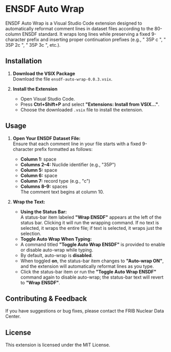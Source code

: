 # ENSDF Auto Wrap

ENSDF Auto Wrap is a Visual Studio Code extension designed to automatically reformat comment lines in dataset files according to the 80-column ENSDF standard. It wraps long lines while preserving a fixed 9-character prefix and inserting proper continuation prefixes (e.g., " 35P  c  ", " 35P 2c  ", " 35P 3c  ", etc.).

## Installation

1. **Download the VSIX Package**  
   Download the file `ensdf-auto-wrap-0.0.3.vsix`.

2. **Install the Extension**  
   - Open Visual Studio Code.
   - Press **Ctrl+Shift+P** and select **"Extensions: Install from VSIX…"**.
   - Choose the downloaded `.vsix` file to install the extension.

## Usage

1. **Open Your ENSDF Dataset File:**  
   Ensure that each comment line in your file starts with a fixed 9-character prefix formatted as follows:
   - **Column 1:** space  
   - **Columns 2–4:** Nuclide identifier (e.g., "35P")  
   - **Column 5:** space  
   - **Column 6:** space  
   - **Column 7:** record type (e.g., "c")  
   - **Columns 8–9:** spaces  
   The comment text begins at column 10.

2. **Wrap the Text:**  
   - **Using the Status Bar:**  
     A status-bar item labeled **"Wrap ENSDF"** appears at the left of the status bar. Clicking it will run the wrapping command. If no text is selected, it wraps the entire file; if text is selected, it wraps just the selection.
   - **Toggle Auto Wrap When Typing:**  
   - A command titled **"Toggle Auto Wrap ENSDF"** is provided to enable or disable auto-wrap while typing.
   - By default, auto-wrap is **disabled**.
   - When toggled **on**, the status-bar item changes to **"Auto-wrap ON"**, and the extension will automatically reformat lines as you type.
   - Click the status-bar item or run the **"Toggle Auto Wrap ENSDF"** command again to disable auto-wrap; the status-bar text will revert to **"Wrap ENSDF"**.

## Contributing & Feedback

If you have suggestions or bug fixes, please contact the FRIB Nuclear Data Center.

## License

This extension is licensed under the MIT License.
